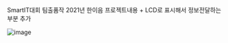 SmartIT대회 팀출품작
2021년 한이음 프로젝트내용 + LCD로 표시해서 정보전달하는 부분 추가

![image](https://user-images.githubusercontent.com/59861622/150944680-646639b6-fc33-4aa7-a0e0-336d020082f3.png)



